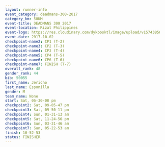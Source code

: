 ```yaml
---
layout: runner-info 
event_category: deadmans-300-2017 
category_km: 50KM 
event-title: DEADMANS 300 2017 
event-location: Rizal Philippines 
event-logo: https://res.cloudinary.com/dykbosktl/image/upload/v1574385898/Logo/2017-DM300-Logo_ljecaw.jpg 
event-date: 2017-10-02 
checkpoint-name2: CP1 (T-2) 
checkpoint-name3: CP2 (T-3) 
checkpoint-name4: CP3 (T-4) 
checkpoint-name5: CP4 (T-5) 
checkpoint-name6: CP6 (T-6) 
checkpoint-name7: FINISH (T-7) 
overall_rank: 48
gender_rank: 44
bib: 50055
first_name: Jericho
last_name: Esponilla
gender: M
team_name: None
start: Sat, 06-30-00 pm
checkpoint2: Sat, 09-05-47 pm
checkpoint3: Sat, 09-50-11 pm
checkpoint4: Sun, 01-31-13 am
checkpoint5: Sat, 11-24-56 pm
checkpoint6: Sun, 03-31-46 am
checkpoint7: Sun, 05-22-53 am
finish: 10-52-53
status: FINISHER
---
```

